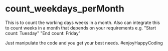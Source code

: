# count_weekdays_perMonth
This is to count the working days weeks in a month. Also can integrate this to count weeks in a month that depends on your requirements e.g. "Start count: Tuesday" "End count: Friday" 

Just manipulate the code and you get your best needs.
#enjoyHappyCoding
